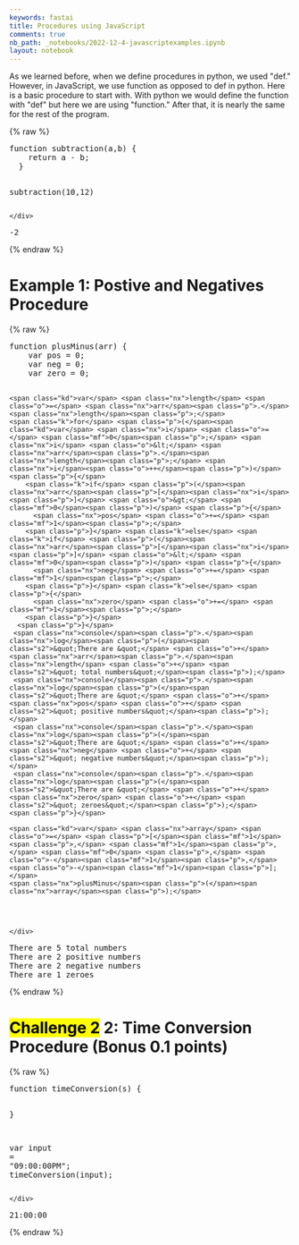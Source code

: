 ```yaml
---
keywords: fastai
title: Procedures using JavaScript
comments: true
nb_path: _notebooks/2022-12-4-javascriptexamples.ipynb
layout: notebook
---
```


<!--
#################################################
### THIS FILE WAS AUTOGENERATED! DO NOT EDIT! ###
#################################################
# file to edit: _notebooks/2022-12-4-javascriptexamples.ipynb
-->

<div class="container" id="notebook-container">
        
<div class="cell border-box-sizing text_cell rendered"><div class="inner_cell">
<div class="text_cell_render border-box-sizing rendered_html">
<p>As we learned before, when we define procedures in python, we used "def." However, in JavaScript, we use function as opposed to def in python. Here is a basic procedure to start with. With python we would define the function with "def" but here we are using "function." After that, it is nearly the same for the rest of the program.</p>

</div>
</div>
</div>
    {% raw %}
    
<div class="cell border-box-sizing code_cell rendered">
<div class="input">

<div class="inner_cell">
    <div class="input_area">
<div class=" highlight hl-javascript"><pre><span></span><span class="kd">function</span> <span class="nx">subtraction</span><span class="p">(</span><span class="nx">a</span><span class="p">,</span><span class="nx">b</span><span class="p">)</span> <span class="p">{</span>
    <span class="k">return</span> <span class="nx">a</span> <span class="o">-</span> <span class="nx">b</span><span class="p">;</span>
  <span class="p">}</span>
  
  <span class="nx">subtraction</span><span class="p">(</span><span class="mf">10</span><span class="p">,</span><span class="mf">12</span><span class="p">)</span>
</pre></div>

    </div>
</div>
</div>

<div class="output_wrapper">
<div class="output">

<div class="output_area">



<div class="output_text output_subarea output_execute_result">
<pre>-2</pre>
</div>

</div>

</div>
</div>

</div>
    {% endraw %}

<div class="cell border-box-sizing text_cell rendered"><div class="inner_cell">
<div class="text_cell_render border-box-sizing rendered_html">
<h1 id="Example-1:-Postive-and-Negatives-Procedure">Example 1: Postive and Negatives Procedure<a class="anchor-link" href="#Example-1:-Postive-and-Negatives-Procedure"> </a></h1>
</div>
</div>
</div>
    {% raw %}
    
<div class="cell border-box-sizing code_cell rendered">
<div class="input">

<div class="inner_cell">
    <div class="input_area">
<div class=" highlight hl-javascript"><pre><span></span><span class="kd">function</span> <span class="nx">plusMinus</span><span class="p">(</span><span class="nx">arr</span><span class="p">)</span> <span class="p">{</span>
    <span class="kd">var</span> <span class="nx">pos</span> <span class="o">=</span> <span class="mf">0</span><span class="p">;</span>
    <span class="kd">var</span> <span class="nx">neg</span> <span class="o">=</span> <span class="mf">0</span><span class="p">;</span>
    <span class="kd">var</span> <span class="nx">zero</span> <span class="o">=</span> <span class="mf">0</span><span class="p">;</span>
    
    <span class="kd">var</span> <span class="nx">length</span> <span class="o">=</span> <span class="nx">arr</span><span class="p">.</span><span class="nx">length</span><span class="p">;</span>
    <span class="k">for</span> <span class="p">(</span><span class="kd">var</span> <span class="nx">i</span> <span class="o">=</span> <span class="mf">0</span><span class="p">;</span> <span class="nx">i</span> <span class="o">&lt;</span> <span class="nx">arr</span><span class="p">.</span><span class="nx">length</span><span class="p">;</span> <span class="nx">i</span><span class="o">++</span><span class="p">)</span> <span class="p">{</span>
        <span class="k">if</span> <span class="p">(</span><span class="nx">arr</span><span class="p">[</span><span class="nx">i</span><span class="p">]</span> <span class="o">&gt;</span> <span class="mf">0</span><span class="p">)</span> <span class="p">{</span>
          <span class="nx">pos</span> <span class="o">+=</span> <span class="mf">1</span><span class="p">;</span>
        <span class="p">}</span> <span class="k">else</span> <span class="k">if</span> <span class="p">(</span><span class="nx">arr</span><span class="p">[</span><span class="nx">i</span><span class="p">]</span> <span class="o">&lt;</span> <span class="mf">0</span><span class="p">)</span> <span class="p">{</span>
          <span class="nx">neg</span> <span class="o">+=</span> <span class="mf">1</span><span class="p">;</span>
        <span class="p">}</span> <span class="k">else</span> <span class="p">{</span>
          <span class="nx">zero</span> <span class="o">+=</span> <span class="mf">1</span><span class="p">;</span>
        <span class="p">}</span>
      <span class="p">}</span>
     <span class="nx">console</span><span class="p">.</span><span class="nx">log</span><span class="p">(</span><span class="s2">&quot;There are &quot;</span> <span class="o">+</span> <span class="nx">arr</span><span class="p">.</span><span class="nx">length</span> <span class="o">+</span> <span class="s2">&quot; total numbers&quot;</span><span class="p">);</span>
     <span class="nx">console</span><span class="p">.</span><span class="nx">log</span><span class="p">(</span><span class="s2">&quot;There are &quot;</span> <span class="o">+</span> <span class="nx">pos</span> <span class="o">+</span> <span class="s2">&quot; positive numbers&quot;</span><span class="p">);</span>
     <span class="nx">console</span><span class="p">.</span><span class="nx">log</span><span class="p">(</span><span class="s2">&quot;There are &quot;</span> <span class="o">+</span> <span class="nx">neg</span> <span class="o">+</span> <span class="s2">&quot; negative numbers&quot;</span><span class="p">);</span>
     <span class="nx">console</span><span class="p">.</span><span class="nx">log</span><span class="p">(</span><span class="s2">&quot;There are &quot;</span> <span class="o">+</span> <span class="nx">zero</span> <span class="o">+</span> <span class="s2">&quot; zeroes&quot;</span><span class="p">);</span>
    <span class="p">}</span>

    <span class="kd">var</span> <span class="nx">array</span> <span class="o">=</span> <span class="p">[</span><span class="mf">1</span><span class="p">,</span> <span class="mf">1</span><span class="p">,</span> <span class="mf">0</span> <span class="p">,</span> <span class="o">-</span><span class="mf">1</span><span class="p">,</span> <span class="o">-</span><span class="mf">1</span><span class="p">];</span>
    <span class="nx">plusMinus</span><span class="p">(</span><span class="nx">array</span><span class="p">);</span>
</pre></div>

    </div>
</div>
</div>

<div class="output_wrapper">
<div class="output">

<div class="output_area">

<div class="output_subarea output_stream output_stdout output_text">
<pre>There are 5 total numbers
There are 2 positive numbers
There are 2 negative numbers
There are 1 zeroes
</pre>
</div>
</div>

</div>
</div>

</div>
    {% endraw %}

<div class="cell border-box-sizing text_cell rendered"><div class="inner_cell">
<div class="text_cell_render border-box-sizing rendered_html">
<h1 id="Challenge-2-2:-Time-Conversion-Procedure-(Bonus-0.1-points)"><mark>Challenge 2</mark> 2: Time Conversion Procedure (Bonus 0.1 points)<a class="anchor-link" href="#Challenge-2-2:-Time-Conversion-Procedure-(Bonus-0.1-points)"> </a></h1>
</div>
</div>
</div>
    {% raw %}
    
<div class="cell border-box-sizing code_cell rendered">
<div class="input">

<div class="inner_cell">
    <div class="input_area">
<div class=" highlight hl-javascript"><pre><span></span><span class="kd">function</span> <span class="nx">timeConversion</span><span class="p">(</span><span class="nx">s</span><span class="p">)</span> <span class="p">{</span>
  
  <span class="p">}</span>

  <span class="kd">var</span> <span class="nx">input</span> <span class="o">=</span> <span class="s2">&quot;09:00:00PM&quot;</span><span class="p">;</span>
  <span class="nx">timeConversion</span><span class="p">(</span><span class="nx">input</span><span class="p">);</span>
</pre></div>

    </div>
</div>
</div>

<div class="output_wrapper">
<div class="output">

<div class="output_area">

<div class="output_subarea output_stream output_stdout output_text">
<pre>21:00:00
</pre>
</div>
</div>

</div>
</div>

</div>
    {% endraw %}

</div>
 

